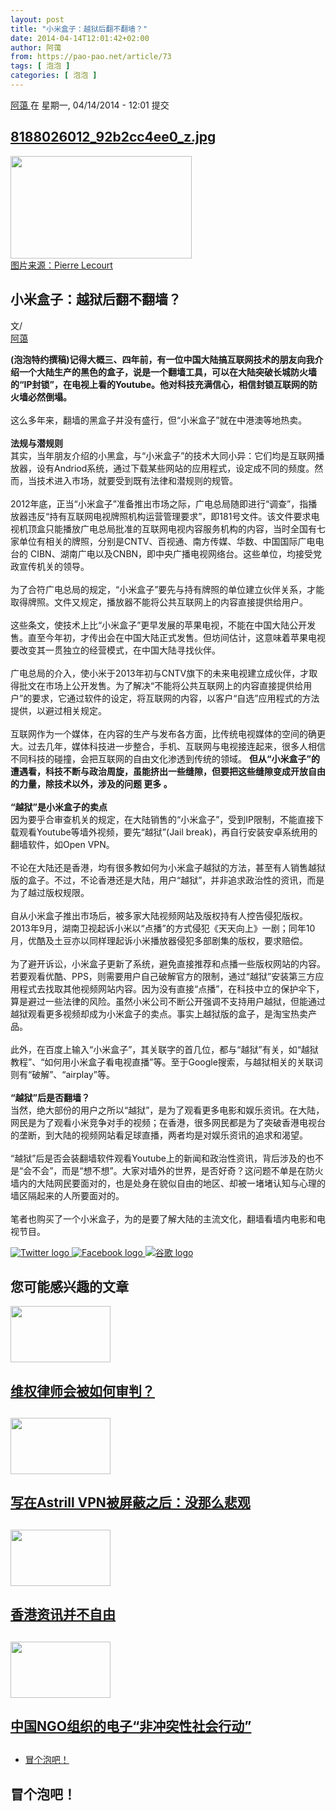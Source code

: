 ```yaml
---
layout: post
title: "小米盒子：越狱后翻不翻墙？"
date: 2014-04-14T12:01:42+02:00
author: 阿蔼
from: https://pao-pao.net/article/73
tags: [ 泡泡 ]
categories: [ 泡泡 ]
---
```


<section class="clearfix" id="content" role="main">
 <div class="region region-content">
  <div class="block block-system" id="block-system-main">
   <div class="content">
    <div about="/article/73" class="node node-pao-pao-article node-promoted node-full view-mode-full clearfix" id="node-73" typeof="sioc:Item foaf:Document">
     <span class="rdf-meta element-hidden" content="小米盒子：越狱后翻不翻墙？" property="dc:title">
     </span>
     <span class="rdf-meta element-hidden" content="1763" datatype="xsd:integer" property="sioc:num_replies">
     </span>
     <div class="submitted">
      <span content="2014-04-14T12:01:42+02:00" datatype="xsd:dateTime" property="dc:date dc:created" rel="sioc:has_creator">
       <a about="/author/11" class="username" datatype="" href="/author/11" property="foaf:name" title="查看用户资料" typeof="sioc:UserAccount" xml:lang="">
        阿蔼
       </a>
       在 星期一, 04/14/2014 - 12:01 提交
      </span>
     </div>
     <div class="content">
      <div class="field field-name-field-image field-type-image field-label-hidden">
       <div class="field-items">
        <div class="field-item even">
         <div class="file file-image file-image-jpeg" id="file-131--2">
          <h2 class="element-invisible">
           <a href="/file/131">
            8188026012_92b2cc4ee0_z.jpg
           </a>
          </h2>
          <div class="content">
           <img alt="" height="164" src="https://pao-pao.net/sites/pao-pao.net/files/styles/article_detail/public/8188026012_92b2cc4ee0_z.jpg?itok=I_igbUcM" title="" typeof="foaf:Image" width="290"/>
           <div class="field field-name-field-image-source field-type-link-field field-label-hidden">
            <div class="field-items">
             <div class="field-item even">
              <a href="https://www.flickr.com/photos/13815526@N02/8188026012">
               图片来源：Pierre Lecourt
              </a>
             </div>
            </div>
           </div>
          </div>
         </div>
        </div>
       </div>
      </div>
      <div class="field field-name-title field-type-ds field-label-hidden">
       <div class="field-items">
        <div class="field-item even" property="dc:title">
         <h1 class="page-title">
          小米盒子：越狱后翻不翻墙？
         </h1>
        </div>
       </div>
      </div>
      <div class="field-name-author">
       <div class="label-inline">
        文/
       </div>
       <a about="/author/11" class="username" datatype="" href="/author/11" property="foaf:name" title="查看用户资料" typeof="sioc:UserAccount" xml:lang="">
        阿蔼
       </a>
      </div>
      <div class="field field-name-body field-type-text-with-summary field-label-hidden">
       <div class="field-items">
        <div class="field-item even" property="content:encoded">
         <p>
          <strong>
           (泡泡特约撰稿)记得大概三、四年前，有一位中国大陆搞互联网技术的朋友向我介绍一个大陆生产的黑色的盒子，说是一个翻墙工具，可以在大陆突破长城防火墙的“IP封锁”，在电视上看的Youtube。他对科技充满信心，相信封锁互联网的防火墙必然倒塌。
          </strong>
          <br/>
          <br/>
          这么多年来，翻墙的黑盒子并没有盛行，但“小米盒子”就在中港澳等地热卖。
          <br/>
          <br/>
          <strong>
           法规与潜规则
          </strong>
          <br/>
          其实，当年朋友介绍的小黑盒，与“小米盒子”的技术大同小异：它们均是互联网播放器，设有Andriod系统，通过下载某些网站的应用程式，设定成不同的频度。然而，当技术进入市场，就要受到既有法律和潜规则的规管。
          <br/>
          <br/>
          2012年底，正当“小米盒子”准备推出市场之际，广电总局随即进行“调查”，指播放器违反“持有互联网电视牌照机构运营管理要求”，即181号文件。该文件要求电视机顶盒只能播放广电总局批准的互联网电视内容服务机构的内容，当时全国有七家单位有相关的牌照，分别是CNTV、百视通、南方传媒、华数、中国国际广电电台的 CIBN、湖南广电以及CNBN，即中央广播电视网络台。这些单位，均接受党政宣传机关的领导。
          <br/>
          <br/>
          为了合符广电总局的规定，“小米盒子”要先与持有牌照的单位建立伙伴关系，才能取得牌照。文件又规定，播放器不能将公共互联网上的内容直接提供给用户。
          <br/>
          <br/>
          这些条文，使技术上比“小米盒子”更早发展的苹果电视，不能在中国大陆公开发售。直至今年初，才传出会在中国大陆正式发售。但坊间估计，这意味着苹果电视要改变其一贯独立的经营模式，在中国大陆寻找伙伴。
          <br/>
          <br/>
          广电总局的介入，使小米于2013年初与CNTV旗下的未来电视建立成伙伴，才取得批文在市场上公开发售。为了解决“不能将公共互联网上的内容直接提供给用户”的要求，它通过软件的设定，将互联网的内容，以客户“自选”应用程式的方法提供，以避过相关规定。
          <br/>
          <br/>
          互联网作为一个媒体，在内容的生产与发布各方面，比传统电视媒体的空间的确更大。过去几年，媒体科技进一步整合，手机、互联网与电视接连起来，很多人相信不同科技的碰撞，会把互联网的自由文化渗透到传统的领域。
          <strong>
           但从“小米盒子”的遭遇看，科技不断与政治周旋，虽能挤出一些缝隙，但要把这些缝隙变成开放自由的力量，除技术以外，涉及的问题
          </strong>
          <strong>
           更多
          </strong>
          <strong>
           。
          </strong>
          <br/>
          <br/>
          <strong>
           “越狱”是小米盒子的卖点
          </strong>
          <br/>
          因为要乎合审查机关的规定，在大陆销售的“小米盒子”，受到IP限制，不能直接下载观看Youtube等墙外视频，要先“越狱”(Jail break)，再自行安装安卓系统用的翻墙软件，如Open VPN。
          <br/>
          <br/>
          不论在大陆还是香港，均有很多教如何为小米盒子越狱的方法，甚至有人销售越狱版的盒子。不过，不论香港还是大陆，用户“越狱”，并非追求政治性的资讯，而是为了越过版权规限。
          <br/>
          <br/>
          自从小米盒子推出市场后，被多家大陆视频网站及版权持有人控告侵犯版权。 2013年9月，湖南卫视起诉小米以“点播”的方式侵犯《天天向上》一剧；同年10月，优酷及土豆亦以同样理起诉小米播放器侵犯多部剧集的版权，要求赔偿。
          <br/>
          <br/>
          为了避开诉讼，小米盒子更新了系统，避免直接推荐和点播一些版权网站的内容。若要观看优酷、PPS，则需要用户自己破解官方的限制，通过“越狱”安装第三方应用程式去找取其他视频网站内容。因为没有直接“点播”，在科技中立的保护伞下，算是避过一些法律的风险。虽然小米公司不断公开强调不支持用户越狱，但能通过越狱观看更多视频却成为小米盒子的卖点。事实上越狱版的盒子，是淘宝热卖产品。
          <br/>
          <br/>
          此外，在百度上输入“小米盒子”，其关联字的首几位，都与“越狱”有关，如“越狱教程”、“如何用小米盒子看电视直播”等。至于Google搜索，与越狱相关的关联词则有“破解”、“airplay”等。
          <br/>
          <br/>
          <strong>
           “越狱”后是否翻墙？
          </strong>
          <br/>
          当然，绝大部份的用户之所以“越狱”，是为了观看更多电影和娱乐资讯。在大陆，网民是为了观看小米竞争对手的视频；在香港，很多网民都是为了突破香港电视台的垄断，到大陆的视频网站看足球直播，两者均是对娱乐资讯的追求和渴望。
          <br/>
          <br/>
          “越狱”后是否会装翻墙软件观看Youtube上的新闻和政治性资讯，背后涉及的也不是“会不会”，而是“想不想”。大家对墙外的世界，是否好奇？这问题不单是在防火墙内的大陆网民要面对的，也是处身在貌似自由的地区、却被一堵堵认知与心理的墙区隔起来的人所要面对的。
          <br/>
          <br/>
          笔者也购买了一个小米盒子，为的是要了解大陆的主流文化，翻墙看墙内电影和电视节目。
         </p>
        </div>
       </div>
      </div>
      <div class="field field-name-service-links-displays-group field-type-ds field-label-hidden">
       <div class="field-items">
        <div class="field-item even">
         <div class="service-links">
          <a class="service-links-twitter" href="https://twitter.com/share?url=https%3A//pao-pao.net/article/73&amp;text=%E5%B0%8F%E7%B1%B3%E7%9B%92%E5%AD%90%EF%BC%9A%E8%B6%8A%E7%8B%B1%E5%90%8E%E7%BF%BB%E4%B8%8D%E7%BF%BB%E5%A2%99%EF%BC%9F" rel="nofollow" title="Share this on Twitter">
           <img alt="Twitter logo" src="https://pao-pao.net/sites/pao-pao.net/themes/rnw_paopao/servicelinks/png/twitter.png" typeof="foaf:Image"/>
          </a>
          <a class="service-links-facebook" href="https://www.facebook.com/sharer.php?u=https%3A//pao-pao.net/article/73&amp;t=%E5%B0%8F%E7%B1%B3%E7%9B%92%E5%AD%90%EF%BC%9A%E8%B6%8A%E7%8B%B1%E5%90%8E%E7%BF%BB%E4%B8%8D%E7%BF%BB%E5%A2%99%EF%BC%9F" rel="nofollow" title="Share on Facebook">
           <img alt="Facebook logo" src="https://pao-pao.net/sites/pao-pao.net/themes/rnw_paopao/servicelinks/png/facebook.png" typeof="foaf:Image"/>
          </a>
          <a class="service-links-google" href="https://www.google.com/bookmarks/mark?op=add&amp;bkmk=https%3A//pao-pao.net/article/73&amp;title=%E5%B0%8F%E7%B1%B3%E7%9B%92%E5%AD%90%EF%BC%9A%E8%B6%8A%E7%8B%B1%E5%90%8E%E7%BF%BB%E4%B8%8D%E7%BF%BB%E5%A2%99%EF%BC%9F" rel="nofollow" title="Bookmark this post on Google">
           <img alt="谷歌 logo" src="https://pao-pao.net/sites/pao-pao.net/themes/rnw_paopao/servicelinks/png/google.png" typeof="foaf:Image"/>
          </a>
         </div>
        </div>
       </div>
      </div>
     </div>
     <div class="block block-views related" id="block-views-articles-related-block-1">
      <h2>
       您可能感兴趣的文章
      </h2>
      <div class="content">
       <div class="view view-articles-related view-id-articles_related view-display-id-block_1 related promoted view-dom-id-a30e0e97d5aa8dba5ead246d21bcc547">
        <div class="view-content">
         <div class="views-row views-row-1 views-row-odd views-row-first">
          <div class="ds-2col node node-pao-pao-article node-promoted view-mode-home_promoted_block_ clearfix">
           <div class="group-left">
            <div class="field field-name-field-image field-type-image field-label-hidden">
             <div class="field-items">
              <div class="field-item even">
               <a href="/article/274">
                <img height="90" src="https://pao-pao.net/sites/pao-pao.net/files/styles/home_promoted/public/reporters_16210592.jpg?itok=CjUSm19f" typeof="foaf:Image" width="160"/>
               </a>
              </div>
             </div>
            </div>
           </div>
           <div class="group-right">
            <div class="field field-name-field-promotitle field-type-text field-label-hidden">
             <div class="field-items">
              <div class="field-item even">
               <h2>
                <a href="/article/274">
                 维权律师会被如何审判？
                </a>
                <h2>
                </h2>
               </h2>
              </div>
             </div>
            </div>
           </div>
          </div>
         </div>
         <div class="views-row views-row-2 views-row-even">
          <div class="ds-2col node node-pao-pao-article node-promoted view-mode-home_promoted_block_ clearfix">
           <div class="group-left">
            <div class="field field-name-field-image field-type-image field-label-hidden">
             <div class="field-items">
              <div class="field-item even">
               <a href="/article/360">
                <img height="90" src="https://pao-pao.net/sites/pao-pao.net/files/styles/home_promoted/public/4147241526_25355b6099_z.jpg?itok=NF5Co_aR" typeof="foaf:Image" width="160"/>
               </a>
              </div>
             </div>
            </div>
           </div>
           <div class="group-right">
            <div class="field field-name-field-promotitle field-type-text field-label-hidden">
             <div class="field-items">
              <div class="field-item even">
               <h2>
                <a href="/article/360">
                 写在Astrill VPN被屏蔽之后：没那么悲观
                </a>
                <h2>
                </h2>
               </h2>
              </div>
             </div>
            </div>
           </div>
          </div>
         </div>
         <div class="views-row views-row-3 views-row-odd">
          <div class="ds-2col node node-pao-pao-article node-promoted view-mode-home_promoted_block_ clearfix">
           <div class="group-left">
            <div class="field field-name-field-image field-type-image field-label-hidden">
             <div class="field-items">
              <div class="field-item even">
               <a href="/article/83">
                <img height="90" src="https://pao-pao.net/sites/pao-pao.net/files/styles/home_promoted/public/reporters_14855340_0.jpg?itok=qG1k-7LB" typeof="foaf:Image" width="160"/>
               </a>
              </div>
             </div>
            </div>
           </div>
           <div class="group-right">
            <div class="field field-name-field-promotitle field-type-text field-label-hidden">
             <div class="field-items">
              <div class="field-item even">
               <h2>
                <a href="/article/83">
                 香港资讯并不自由
                </a>
                <h2>
                </h2>
               </h2>
              </div>
             </div>
            </div>
           </div>
          </div>
         </div>
         <div class="views-row views-row-4 views-row-even views-row-last">
          <div class="ds-2col node node-pao-pao-article node-promoted view-mode-home_promoted_block_ clearfix">
           <div class="group-left">
            <div class="field field-name-field-image field-type-image field-label-hidden">
             <div class="field-items">
              <div class="field-item even">
               <a href="/article/397">
                <img height="90" src="https://pao-pao.net/sites/pao-pao.net/files/styles/home_promoted/public/10867753123_42f4e49b34_z.jpg?itok=-VXyUMSB" typeof="foaf:Image" width="160"/>
               </a>
              </div>
             </div>
            </div>
           </div>
           <div class="group-right">
            <div class="field field-name-field-promotitle field-type-text field-label-hidden">
             <div class="field-items">
              <div class="field-item even">
               <h2>
                <a href="/article/397">
                 中国NGO组织的电子“非冲突性社会行动”
                </a>
                <h2>
                </h2>
               </h2>
              </div>
             </div>
            </div>
           </div>
          </div>
         </div>
        </div>
       </div>
      </div>
     </div>
     <!-- /.block -->
     <ul class="links inline">
      <li class="comment-add first last active">
       <a class="active" href="/article/73#comment-form" title="分享您有关本文的看法与观点。">
        冒个泡吧！
       </a>
      </li>
     </ul>
     <div class="comment-wrapper" id="comments">
      <h2 class="title comment-form">
       冒个泡吧！
      </h2>
     </div>
    </div>
   </div>
  </div>
  <!-- /.block -->
 </div>
 <!-- /.region -->
</section>

